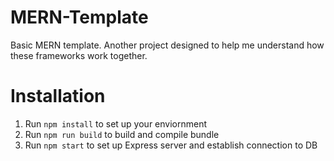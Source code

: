 # MERN-Template
Basic MERN template. Another project designed to help me understand how these frameworks work together.

# Installation
1. Run `npm install` to set up your enviornment
2. Run `npm run build` to build and compile bundle
3. Run `npm start` to set up Express server and establish connection to DB
